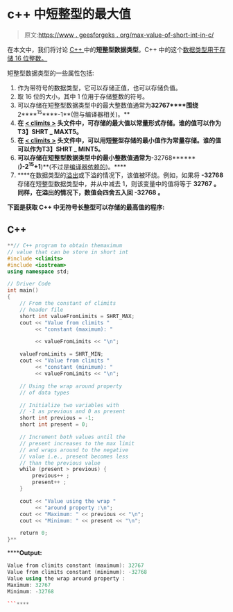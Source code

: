 # c++ 中短整型的最大值

> 原文:[https://www . geesforgeks . org/max-value-of-short-int-in-c/](https://www.geeksforgeeks.org/maximum-value-of-short-int-in-c/)

在本文中，我们将讨论 [C++ ](https://www.geeksforgeeks.org/c-plus-plus/) 中的**短整型数据类型**。C++ 中的这个[数据类型用于存储 16 位整数。](https://www.geeksforgeeks.org/c-data-types/)

短整型数据类型的一些属性包括:

1.  作为带符号的数据类型，它可以存储正值，也可以存储负值。
2.  取 16 位的大小，其中 1 位用于存储整数的符号。
3.  可以存储在短整型数据类型中的最大整数值通常为**32767****围绕**2****<sup>15</sup>****-1**(但与编译器相关)。**
4.  **在 [< climits >](https://www.geeksforgeeks.org/climits-limits-h-cc/) 头文件中，可存储的最大值以常量形式存储。谁的值可以作为T3】SHRT _ MAXT5。**
5.  **在 [< climits >](https://www.geeksforgeeks.org/climits-limits-h-cc/) 头文件中，可以用短整型存储的最小值作为常量存储。谁的值可以作为T3】SHRT _ MINT5。**
6.  **可以存储在短整型数据类型中的最小整数值通常为**-32768******(****)-2<sup>15</sup>+1****)**(不过是[编译器依赖的](https://www.geeksforgeeks.org/compile-32-bit-program-64-bit-gcc-c-c/))。****
7.  ****在数据类型的[溢出](https://www.geeksforgeeks.org/overflow-in-arithmetic-addition-in-binary-number-system/)或下溢的情况下，该值被环绕。例如，如果将 **-32768** 存储在短整型数据类型中，并从中减去 1，则该变量中的值将等于 **32767** **。**同样，在溢出的情况下，数值会四舍五入回 **-32768** 。****

****下面是获取 C++ 中无符号长整型可以存储的最高值的程序:****

## ****C++****

```cpp
**// C++ program to obtain themaximum
// value that can be store in short int
#include <climits>
#include <iostream>
using namespace std;

// Driver Code
int main()
{
    // From the constant of climits
    // header file
    short int valueFromLimits = SHRT_MAX;
    cout << "Value from climits "
         << "constant (maximum): "

         << valueFromLimits << "\n";

    valueFromLimits = SHRT_MIN;
    cout << "Value from climits "
         << "constant (minimum): "
         << valueFromLimits << "\n";

    // Using the wrap around property
    // of data types

    // Initialize two variables with
    // -1 as previous and 0 as present
    short int previous = -1;
    short int present = 0;

    // Increment both values until the
    // present increases to the max limit
    // and wraps around to the negative
    // value i.e., present becomes less
    // than the previous value
    while (present > previous) {
        previous++ ;
        present++ ;
    }

    cout << "Value using the wrap "
         << "around property :\n";
    cout << "Maximum: " << previous << "\n";
    cout << "Minimum: " << present << "\n";

    return 0;
}**
```

******Output:**

```cpp
Value from climits constant (maximum): 32767
Value from climits constant (minimum): -32768
Value using the wrap around property :
Maximum: 32767
Minimum: -32768

```****